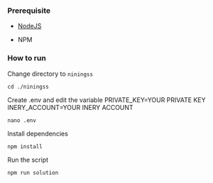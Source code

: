 ### Prerequisite

- [NodeJS](https://nodejs.org/en/)

- NPM



### How to run

Change directory to ```niningss```

```shell
cd ./niningss
```

Create .env and edit the variable
PRIVATE_KEY=YOUR PRIVATE KEY
INERY_ACCOUNT=YOUR INERY ACCOUNT

```shell
nano .env
```

Install dependencies

```shell
npm install
```

Run the script

```
npm run solution
```
